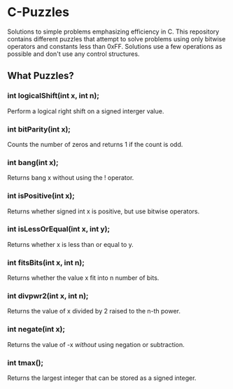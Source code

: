 # C-Puzzles
Solutions to simple problems emphasizing efficiency in C. This repository contains different puzzles that attempt to solve problems using only bitwise operators and constants less than 0xFF. Solutions use a few operations as possible and don't use any control structures.

## What Puzzles?
### int logicalShift(int x, int n);
Perform a logical right shift on a signed interger value.
### int bitParity(int x);
Counts the number of zeros and returns 1 if the count is odd.
### int bang(int x);
Returns bang x without using the ! operator.
### int isPositive(int x);
Returns whether signed int x is positive, but use bitwise operators.
### int isLessOrEqual(int x, int y);
Returns whether x is less than or equal to y.
### int fitsBits(int x, int n);
Returns whether the value x fit into n number of bits.
### int divpwr2(int x, int n);
Returns the value of x divided by 2 raised to the n-th power.
### int negate(int x);
Returns the value of -x _without_ using negation or subtraction.
### int tmax();
Returns the largest integer that can be stored as a signed integer.

